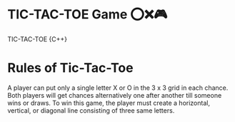 # TIC-TAC-TOE Game ⭕❌🎮
TIC-TAC-TOE {C++}

# Rules of Tic-Tac-Toe

A player can put only a single letter X or O in the 3 x 3 grid in each chance. Both players will get chances alternatively one after another till someone wins or draws. To win this game, the player must create a horizontal, vertical, or diagonal line consisting of three same letters.


